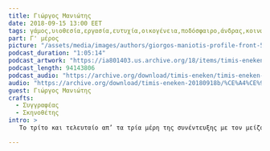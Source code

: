 ```yaml
---
title: Γιώργος Μανιώτης
date: 2018-09-15 13:00 EET
tags: γάμος,υιοθεσία,εργασία,ευτυχία,οικογένεια,ποδόσφαιρο,άνδρας,κοινωνία,νεολαία
part: Γ' μέρος
picture: "/assets/media/images/authors/giorgos-maniotis-profile-front-520x387.jpg"
podcast_duration: "1:05:14"
podcast_artwork: "https://ia801403.us.archive.org/18/items/timis-eneken/maniotis-podcast-picture.png"
podcast_length: 94143806
podcast_audio: "https://archive.org/download/timis-eneken/timis-eneken-15-09-18-giorgos-maniotis-g-meros-apo-3-afieroma-archeio.mp3"
audio: "https://archive.org/download/timis-eneken-20180918b/%CE%A4%CE%99%CE%9C%CE%97%CE%A3%20%CE%95%CE%9D%CE%95%CE%9A%CE%95%CE%9D%20%2015-09-18%20%CE%93%CE%99%CE%A9%CE%A1%CE%93%CE%9F%CE%A3%20%CE%9C%CE%91%CE%9D%CE%99%CE%A9%CE%A4%CE%97%CE%A3%20%CE%93%27%20%CE%9C%CE%95%CE%A1%CE%9F%CE%A3%20%CE%91%CE%A0%CE%9F%203%20%28%CE%91%CE%A6%CE%99%CE%95%CE%A1%CE%A9%CE%9C%CE%91%20-%20%CE%91%CE%A1%CE%A7%CE%95%CE%99%CE%9F%29.mp3"
guest: Γιώργος Μανιώτης
crafts:
  - Συγγραφέας
  - Σκηνοθέτης
intro: >
   Το τρίτο και τελευταίο απ’ τα τρία μέρη της συνέντευξης με τον μείζονα συγγραφέα, Γιώργο Μανιώτη. Οι πολύτιμες παρατηρήσεις ενός λογοτέχνη που αφιέρωσε το έργο του στην κατάδειξη των αθέατων κοινωνικών παθογενειών.

---
```


